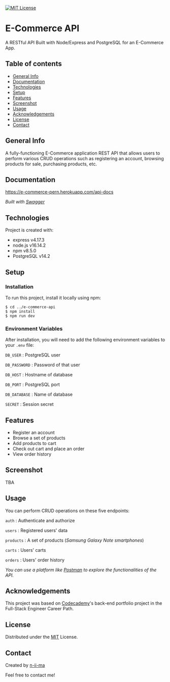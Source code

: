 [![MIT License](https://img.shields.io/badge/License-MIT-brightgreen)](https://opensource.org/licenses/MIT)

# E-Commerce API

A RESTful API Built with Node/Express and PostgreSQL for an E-Commerce App.

## Table of contents
+ [General Info](#general-info)
+ [Documentation](#documentation)
+ [Technologies](#technologies)
+ [Setup](#setup)
+ [Features](#features)
+ [Screenshot](#screenshot)
+ [Usage](#usage)
+ [Acknowledgements](#acknowledgements)
+ [License](#license)
+ [Contact](#contact)

## General Info
A fully-functioning E-Commerce application REST API that allows users to perform various CRUD operations such as registering an account, browsing products for sale, purchasing products, etc.

## Documentation
https://e-commerce-pern.herokuapp.com/api-docs

*Built with [Swagger](https://swagger.io/)*

## Technologies
Project is created with:
+ express v4.17.3
+ node.js v16.14.2
+ npm v8.5.0
+ PostgreSQL v14.2

## Setup

### Installation
To run this project, install it locally using npm:
```
$ cd ../e-commerce-api
$ npm install
$ npm run dev
```
### Environment Variables
After installation, you will need to add the following environment variables to your `.env` file:

`DB_USER` : PostgreSQL user

`DB_PASSWORD` : Password of that user

`DB_HOST` : Hostname of database

`DB_PORT` : PostgreSQL port

`DB_DATABASE` : Name of database

`SECRET` : Session secret

## Features
- Register an account
- Browse a set of products
- Add products to cart
- Check out cart and place an order
- View order history

## Screenshot
TBA

## Usage
You can perform CRUD operations on these five endpoints:

`auth` : Authenticate and authorize

`users` : Registered users' data

`products` : A set of products (*Samsung Galaxy Note smartphones*)

`carts` : Users' carts

`orders` : Users' order history

*You can use a platform like [Postman](https://www.postman.com/) to explore the functionalities of the API.*

## Acknowledgements
This project was based on [Codecademy](https://www.codecademy.com/)'s back-end portfolio project in the Full-Stack Engineer Career Path.

## License
Distributed under the [MIT](https://opensource.org/licenses/MIT) License.

## Contact
Created by [n-ii-ma](https://github.com/n-ii-ma)

Feel free to contact me!
